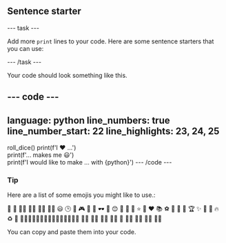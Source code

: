 <h2 class="c-project-heading--task">Sentence starter</h2>

--- task ---

Add more `print` lines to your code. Here are some sentence starters that you can use:

--- /task ---

Your code should look something like this.

--- code ---
---
language: python
line_numbers: true
line_number_start: 22
line_highlights: 23, 24, 25
---
roll_dice()
print(f'I ❤️ ...')   
print(f'... makes me 😃')   
print(f'I would like to make ... with {python}')
--- /code ---

<div class="c-project-callout c-project-callout--tip">

### Tip

Here are a list of some emojis you might like to use.:

🎊 🙌 🙌🏼 🙌🏽 🙌🏾 🙌🏿 😃 🕒 🎨 🎮 🔬 🎉 🕶️ 🎲 😊
🦄 🚀 💯 ⭐ 💛 ❤️ 📚 ⚽ 🏏 🏀 🥋 🏆 ✨ 🥺 🌈 🔥 ♻️ 🌳
👩‍🦽👩🏼‍🦽👩🏽‍🦽👩🏾‍🦽👩🏿‍🦽🧘 🧘🏼 🧘🏽 🧘🏾 🧘🏿 🙋 🙋🏼 🙋🏽 🙋🏾 🙋🏿

You can copy and paste them into your code.
</div>
